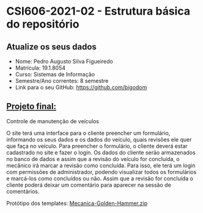 # **CSI606-2021-02 - Estrutura básica do repositório**

## Atualize os seus dados

- Nome: Pedro Augusto Silva Figueiredo
- Matrícula: 19.1.8054
- Curso: Sistemas de Informação
- Semestre/Ano correntes: 8 semestre
- Link para o seu GitHub: https://github.com/bigodom

## [Projeto final:](./Projeto/README.md)

Controle de manutenção de veículos

O site terá uma interface para o cliente preencher um formulário, informando os seus dados e os dados do veículo, quais revisões ele quer que faça no veículo. Para preencher o formulário, o cliente deverá estar cadastrado no site e fazer o login. Os dados do cliente serão armazenados no banco de dados e assim que a revisão do veículo for concluída, o mecânico irá marcar a revisão como concluída. Para isso, ele terá um login com permissões de administrador, podendo visualizar todos os formulários e marcá-los como concluídos ou não. Assim que a revisão for concluída o cliente poderá deixar um comentário para aparecer na sessão de comentários.

Protótipo dos templates:
[Mecanica-Golden-Hammer.zip](https://github.com/UFOP-CSI477/2022-02-atividades-bigodom/files/10523878/Mecanica-Golden-Hammer.zip)
